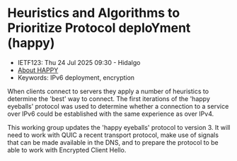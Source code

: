 # Heuristics and Algorithms to Prioritize Protocol deploYment (happy)
* <IETFschedule>IETF123: Thu 24 Jul 2025 09:30 - Hidalgo</IETFschedule>
* [About HAPPY](https://datatracker.ietf.org/group/happy/about/)
* Keywords: IPv6 deployment, encryption

When clients connect to servers they apply a number of heuristics to determine the 'best' way to connect. The first iterations of the 'happy eyeballs' protocol was used to determine whether a connection to a service over IPv6 could be established with the same experience as over IPv4.

This working group updates the 'happy eyeballs' protocol to version 3. It will need to work with QUIC a recent transport protocol, make use of signals that can be made available in the DNS, and to prepare the protocol to be able to work with Encrypted Client Hello.